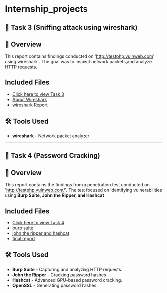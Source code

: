 # Internship_projects

## 📂 Task 3 (Sniffing attack using wireshark)

## 📌 Overview
This report contains findings conducted on 'http://testphp.vulnweb.com' using wireshark . The goal was to inspect network packets,and analyze HTTP requests.

##  Included Files  
- [Click here to view Task 3](https://github.com/deepthiii33/futureintern_projects/tree/main/task3)
- [About Wireshark](task3/intro_wireshark.md)
- [wireshark Report](task3/wireshark_report.md)

## 🛠 Tools Used
- **wireshark** - Network packet analyzer
  
-----------------------



## 📂 Task 4 (Password Cracking)


## 📌 Overview
This report contains the findings from a penetration test conducted on 'http://testphp.vulnweb.com/'. The test focused on identifying vulnerabilities using **Burp Suite, John the Ripper, and Hashcat**

##  Included Files  
- [Click here to view Task 4](https://github.com/deepthiii33/futureintern_projects/tree/main/task4)
- [burp suite](task4/burp_findings.md)
- [john the ripper and hashcat ](task4/john_ripper_and_hashcat_findings.md)
- [final report](task4/report.md)


## 🛠 Tools Used
- **Burp Suite** - Capturing and analyzing HTTP requests.
- **John the Ripper** - Cracking password hashes
- **Hashcat** - Advanced GPU-based password cracking.
- **OpenSSL** - Generating password hashes

